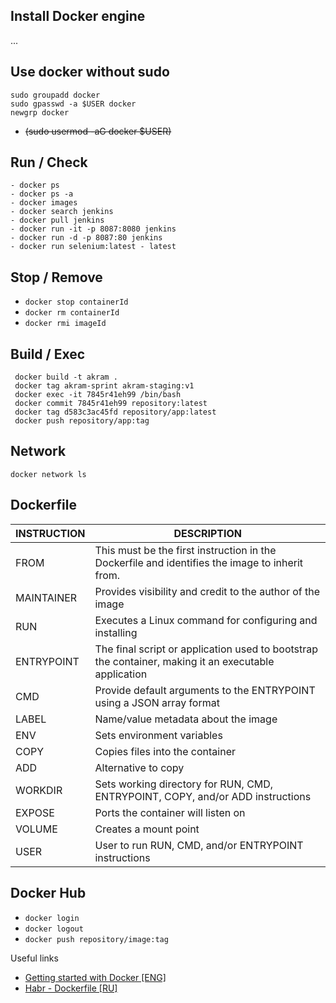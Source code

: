 ## Install Docker engine
...

## Use docker without sudo
```
sudo groupadd docker
sudo gpasswd -a $USER docker
newgrp docker
```
- ~~(sudo usermod -aG docker $USER)~~

## Run / Check
```
- docker ps
- docker ps -a
- docker images
- docker search jenkins
- docker pull jenkins
- docker run -it -p 8087:8080 jenkins
- docker run -d -p 8087:80 jenkins
- docker run selenium:latest - latest
```

## Stop / Remove

- ```docker stop containerId```
- ```docker rm containerId```
- ```docker rmi imageId```

## Build / Exec
```
 docker build -t akram .
 docker tag akram-sprint akram-staging:v1
 docker exec -it 7845r41eh99 /bin/bash
 docker commit 7845r41eh99 repository:latest
 docker tag d583c3ac45fd repository/app:latest
 docker push repository/app:tag
```

## Network
```
docker network ls
```

## Dockerfile
INSTRUCTION | DESCRIPTION
--- | ---
FROM | This must be the first instruction in the Dockerfile and identifies the image to inherit from.
MAINTAINER|Provides visibility and credit to the author of the image
RUN|Executes a Linux command for configuring and installing
ENTRYPOINT|The final script or application used  to bootstrap the container, making it an executable application
CMD|Provide default arguments to the ENTRYPOINT using a JSON array format
LABEL|Name/value metadata about the image
ENV|Sets environment variables
COPY|Copies files into the container
ADD|Alternative to copy
WORKDIR|Sets working directory for RUN, CMD, ENTRYPOINT, COPY, and/or ADD instructions
EXPOSE|Ports the container will listen on
VOLUME|Creates a mount point
USER|User to run RUN, CMD, and/or ENTRYPOINT instructions

## Docker Hub
- ```docker login```
- ```docker logout```
- ```docker push repository/image:tag```

Useful links
* [Getting started with Docker [ENG]](https://dzone.com/refcardz/getting-started-with-docker-1?chapter=1)
* [Habr - Dockerfile [RU]](https://habr.com/ru/company/infobox/blog/240623/)
